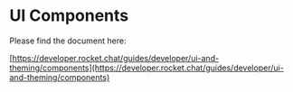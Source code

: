 # UI Components

Please find the document here:

[https://developer.rocket.chat/guides/developer/ui-and-theming/components](https://developer.rocket.chat/guides/developer/ui-and-theming/components)

